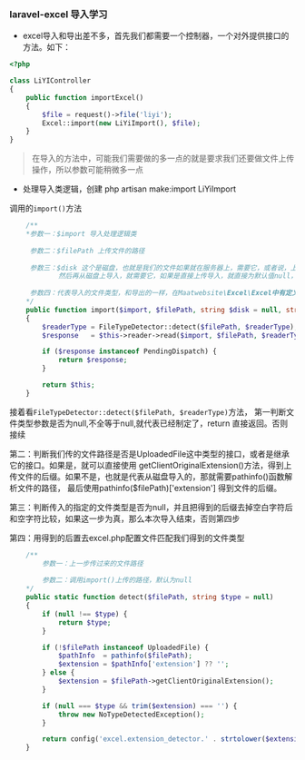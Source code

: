 ### laravel-excel 导入学习

* excel导入和导出差不多，首先我们都需要一个控制器，一个对外提供接口的方法。如下：

```php
<?php

class LiYIController
{
    public function importExcel()
    {
        $file = request()->file('liyi');
        Excel::import(new LiYiImport(), $file);
    }
}
```

> 在导入的方法中，可能我们需要做的多一点的就是要求我们还要做文件上传操作，所以参数可能稍微多一点

* 处理导入类逻辑，创建 php artisan make:import LiYiImport

调用的`import()`方法

```php
    /**
    *参数一：$import 导入处理逻辑类
     
     参数二：$filePath 上传文件的路径
     
     参数三：$disk 这个是磁盘，也就是我们的文件如果就在服务器上，需要它，或者说，上传的文件先存到磁盘
            然后再从磁盘上导入，就需要它，如果是直接上传导入，就直接为默认值null，就可以了
     
     参数四：代表导入的文件类型，和导出的一样，在Maatwebsite\Excel\Excel中有定义       
    */
    public function import($import, $filePath, string $disk = null, string $readerType = null)
    {
        $readerType = FileTypeDetector::detect($filePath, $readerType);
        $response   = $this->reader->read($import, $filePath, $readerType, $disk);

        if ($response instanceof PendingDispatch) {
            return $response;
        }

        return $this;
    }
```

接着看`FileTypeDetector::detect($filePath, $readerType)`方法，
第一判断文件类型参数是否为null,不全等于null,就代表已经制定了，return 直接返回。否则接续

第二：判断我们传的文件路径是否是UploadedFile这中类型的接口，或者是继承它的接口。如果是，就可以直接使用
getClientOriginalExtension()方法，得到上传文件的后缀。如果不是，也就是代表从磁盘导入的，那就需要pathinfo()函数解析文件的路径，
最后使用pathinfo($filePath)['extension'] 得到文件的后缀。

第三：判断传入的指定的文件类型是否为null，并且把得到的后缀去掉空白字符后和空字符比较，如果这一步为真，那么本次导入结束，否则第四步

第四：用得到的后置去excel.php配置文件匹配我们得到的文件类型

```php
    /**
        参数一：上一步传过来的文件路径
        
        参数二：调用import()上传的路径，默认为null
    */
    public static function detect($filePath, string $type = null)
    {
        if (null !== $type) {
            return $type;
        }

        if (!$filePath instanceof UploadedFile) {
            $pathInfo  = pathinfo($filePath);
            $extension = $pathInfo['extension'] ?? '';
        } else {
            $extension = $filePath->getClientOriginalExtension();
        }

        if (null === $type && trim($extension) === '') {
            throw new NoTypeDetectedException();
        }

        return config('excel.extension_detector.' . strtolower($extension));
    }
```
